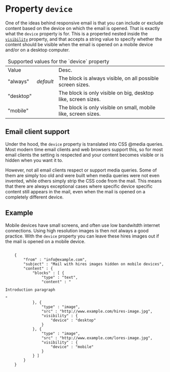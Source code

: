 # Property `device`

One of the ideas behind responsive email is that you can include or exclude 
content based on the device on which the email is opened. That is exactly
what the `device` property is for. This is a properted nested inside the
<a href="/support/json/property-visibility">`visibility`</a> property, and
that accepts a string value to specify whether the content should be
visible when the email is opened on a mobile device and/or on a desktop computer.


<table class="info">
    <thead>
        <tr>
            <td colspan="3">Supported values for the `device` property</td>
        </tr>
    </thead>
    <tbody>
        <tr class="thead">
            <td>Value</td>
            <td>&nbsp;</td>
            <td>Desc.</td>
        </tr>
        <tr>
            <td>"always"</td>
            <td><em>default</em></td>
            <td>The block is always visible, on all possible screen sizes.</td>
        </tr>
        <tr>
            <td>"desktop"</td>
            <td></td>
            <td>The block is only visible on big, desktop like, screen sizes.</td>
        </tr>
        <tr>
            <td>"mobile"</td>
            <td></td>
            <td>The block is only visible on small, mobile like, screen sizes.</td>
        </tr>
    </tbody>
</table>


## Email client support

Under the hood, the `device` property is translated into CSS @media queries.
Most modern time email clients and web browsers support this, so for most
email clients the setting is respected and your content becomes visible
or is hidden when you want it to.

However, not all email clients respect or support media queries. Some of
them are simply too old and were built when media queries were not even
invented, while others simply strip the CSS code from the mail. This means
that there are always exceptional cases where specific device specific
content still appears in the mail, even when the mail is opened on a
completely different device.


## Example

Mobile devices have small screens, and often use low bandwitdth internet 
connections. Using high resolution images is then not always a good
practice. With the `device` property you can leave these hires images
out if the mail is opened on a mobile device.
<pre><code>
    {
        "from" : "info@example.com",
        "subject" : "Mail with hires images hidden on mobile devices",
        "content" : {
            "blocks" : [ {
                "type" : "text",
                "content" : "<p>Introduction paragraph</p>"
            }, {
                "type" : "image",
                "src" : "http://www.example.com/hires-image.jpg",
                "visibility" : {
                    "device" : "desktop"
                }
            }, {
                "type" : "image",
                "src" : "http://www.example.com/lores-image.jpg",
                "visibility" : {
                    "device" : "mobile"
                }
            } ]
        }
    }
</code></pre>
